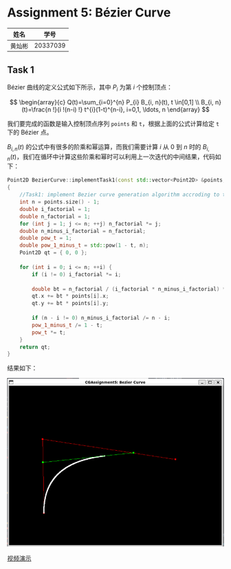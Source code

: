 # Assignment 5: Bézier Curve

|  姓名  |   学号   |
| :----: | :------: |
| 黄灿彬 | 20337039 |

## Task 1

Bézier 曲线的定义公式如下所示，其中 $P_i$ 为第 $i$ 个控制顶点：

$$
\begin{array}{c}
Q(t)=\sum_{i=0}^{n} P_{i} B_{i, n}(t), t \in[0,1] \\
B_{i, n}(t)=\frac{n !}{i !(n-i) !} t^{i}(1-t)^{n-i}, i=0,1, \ldots, n
\end{array}
$$

我们要完成的函数是输入控制顶点序列 `points` 和 `t`，根据上面的公式计算给定 `t` 下的 Bézier 点。

$B_{i, n}(t)$ 的公式中有很多的阶乘和幂运算，而我们需要计算 $i$ 从 $0$ 到 $n$ 时的 $B_{i, n}(t)$，我们在循环中计算这些阶乘和幂时可以利用上一次迭代的中间结果，代码如下：

```C++
Point2D BezierCurve::implementTask1(const std::vector<Point2D> &points, const double &t) const
{
	//Task1: implement Bezier curve generation algorithm accroding to the definition
    int n = points.size() - 1;
	double i_factorial = 1;
	double n_factorial = 1;
    for (int j = 1; j <= n; ++j) n_factorial *= j;
    double n_minus_i_factorial = n_factorial;
    double pow_t = 1;
    double pow_1_minus_t = std::pow(1 - t, n);
	Point2D qt = { 0, 0 };

    for (int i = 0; i <= n; ++i) {
		if (i != 0) i_factorial *= i;

		double bt = n_factorial / (i_factorial * n_minus_i_factorial) * pow_t * pow_1_minus_t;
		qt.x += bt * points[i].x;
		qt.y += bt * points[i].y;

        if (n - i != 0) n_minus_i_factorial /= n - i;
		pow_1_minus_t /= 1 - t;
		pow_t *= t;
    }
    return qt;
}

```

结果如下：

![1669966253197](assets/1669966253197.png)

[视频演示](./Video/Task1.mp4)
